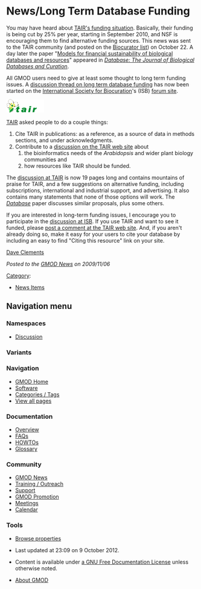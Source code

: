 



<span id="top"></span>




# <span dir="auto">News/Long Term Database Funding</span>









You may have heard about
<a href="http://www.arabidopsis.org/doc/about/tair_funding/410"
class="external text" rel="nofollow">TAIR's funding situation</a>.
Basically, their funding is being cut by 25% per year, starting in
September 2010, and NSF is encouraging them to find alternative funding
sources. This news was sent to the TAIR community (and posted on the
<a href="http://mailman.tairgroup.org/mailman/listinfo/biocurator"
class="external text" rel="nofollow">Biocurator list</a>) on October 22.
A day later the paper "<a
href="http://database.oxfordjournals.org/cgi/content/full/2009/0/bap017"
class="external text" rel="nofollow">Models for financial sustainability
of biological databases and resources</a>" appeared in
*<a href="http://database.oxfordjournals.org/" class="external text"
rel="nofollow">Database: The Journal of Biological Databases and
Curation</a>*.

All GMOD users need to give at least some thought to long term funding
issues. A
<a href="http://biocurator.proboards.com/index.cgi?board=fundingissues"
class="external text" rel="nofollow">discussion thread on long term
database funding</a> has now been started on the
<a href="http://biocurator.org" class="external text"
rel="nofollow">International Society for Biocuration</a>'s (ISB)
<a href="http://biocurator.proboards.com/" class="external text"
rel="nofollow">forum site</a>.



<a href="http://www.arabidopsis.org/doc/about/tair_funding/410"
rel="nofollow" title="TAIR Funding Update and Discussion Forum"><img
src="https://raw.githubusercontent.com/GMOD/gmod.github.io/main/mediawiki/images/7/7c/TAIR_logo.gif" width="100" height="35"
alt="TAIR Funding Update and Discussion Forum" /></a>



<a href="http://www.arabidopsis.org/" class="external text"
rel="nofollow">TAIR</a> asked people to do a couple things:

1.  Cite TAIR in publications: as a reference, as a source of data in
    methods sections, and under acknowledgments.
2.  Contribute to a
    <a href="http://www.arabidopsis.org/doc/about/tair_funding/410"
    class="external text" rel="nofollow">discussion on the TAIR web site</a>
    about
    1.  the bioinformatics needs of the *Arabidopsis* and wider plant
        biology communities and
    2.  how resources like TAIR should be funded.

The <a href="http://www.arabidopsis.org/doc/about/tair_funding/410"
class="external text" rel="nofollow">discussion at TAIR</a> is now 19
pages long and contains mountains of praise for TAIR, and a few
suggestions on alternative funding, including subscriptions,
international and industrial support, and advertising. It also contains
many statements that none of those options will work. The *<a
href="http://database.oxfordjournals.org/cgi/content/full/2009/0/bap017"
class="external text" rel="nofollow">Database</a>* paper discusses
similar proposals, plus some others.

If you are interested in long-term funding issues, I encourage you to
participate in the
<a href="http://biocurator.proboards.com/index.cgi?board=fundingissues"
class="external text" rel="nofollow">discussion at ISB</a>. If you use
TAIR and want to see it funded, please
<a href="http://www.arabidopsis.org/doc/about/tair_funding/410"
class="external text" rel="nofollow">post a comment at the TAIR web
site</a>. And, if you aren't already doing so, make it easy for your
users to cite your database by including an easy to find "Citing this
resource" link on your site.

[Dave Clements](../User%3AClements "User%3AClements")

  



*Posted to the [GMOD News](../GMOD_News "GMOD News") on 2009/11/06*






[Category](../Special%3ACategories "Special%3ACategories"):

- [News Items](../Category%3ANews_Items "Category%3ANews Items")






## Navigation menu



### Namespaces


- <span id="ca-talk"><a
  href="http://gmod.org/mediawiki/index.php?title=Talk:News/Long_Term_Database_Funding&amp;action=edit&amp;redlink=1"
  accesskey="t"
  title="Discussion about the content page [t]">Discussion</a></span>


### 

### Variants[](#)








<a href="../Main_Page"
style="background-image: url(../../images/GMOD-cogs.png);"
title="Visit the main page"></a>


### Navigation



- <span id="n-GMOD-Home">[GMOD Home](../Main_Page)</span>
- <span id="n-Software">[Software](../GMOD_Components)</span>
- <span id="n-Categories-.2F-Tags">[Categories /
  Tags](../Categories)</span>
- <span id="n-View-all-pages">[View all
  pages](../Special:AllPages)</span>




### Documentation



- <span id="n-Overview">[Overview](../Overview)</span>
- <span id="n-FAQs">[FAQs](../Category%3AFAQ)</span>
- <span id="n-HOWTOs">[HOWTOs](../Category%3AHOWTO)</span>
- <span id="n-Glossary">[Glossary](../Glossary)</span>




### Community



- <span id="n-GMOD-News">[GMOD News](../GMOD_News)</span>
- <span id="n-Training-.2F-Outreach">[Training /
  Outreach](../Training_and_Outreach)</span>
- <span id="n-Support">[Support](../Support)</span>
- <span id="n-GMOD-Promotion">[GMOD Promotion](../GMOD_Promotion)</span>
- <span id="n-Meetings">[Meetings](../Meetings)</span>
- <span id="n-Calendar">[Calendar](../Calendar)</span>




### Tools

- <span id="t-smwbrowselink"><a href="../Special%3ABrowse/News-2FLong_Term_Database_Funding"
  rel="smw-browse">Browse properties</a></span>



- <span id="footer-info-lastmod">Last updated at 23:09 on 9 October
  2012.</span>
<!-- - <span id="footer-info-viewcount">6,030 page views.</span> -->
- <span id="footer-info-copyright">Content is available under
  <a href="http://www.gnu.org/licenses/fdl-1.3.html" class="external"
  rel="nofollow">a GNU Free Documentation License</a> unless otherwise
  noted.</span>

<!-- -->

- <span id="footer-places-about">[About
  GMOD](../GMOD%3AAbout "GMOD%3AAbout")</span>

<!-- -->




